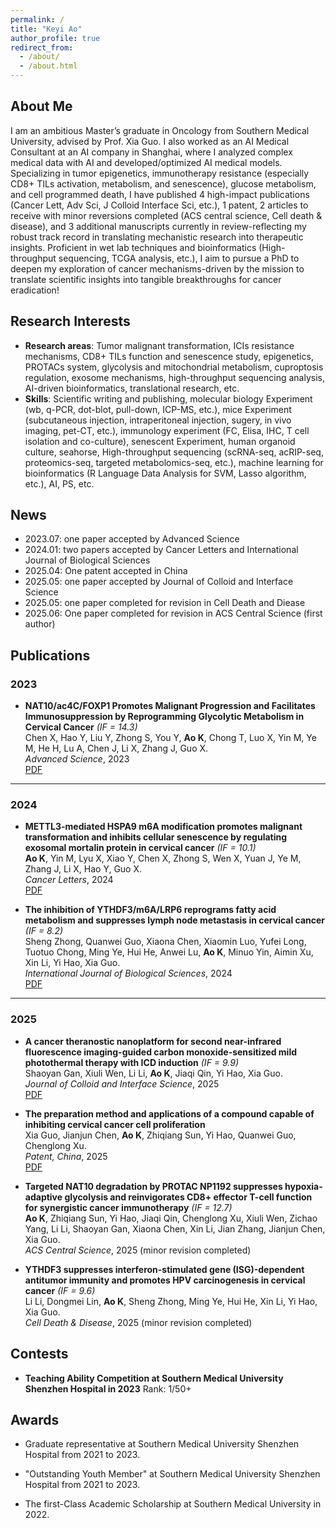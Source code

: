 ```yaml
---
permalink: /
title: "Keyi Ao"
author_profile: true
redirect_from: 
  - /about/
  - /about.html
---
```


## About Me

I am an ambitious Master’s graduate in Oncology from Southern Medical University, advised by Prof. Xia Guo. I also worked as an AI Medical Consultant at an AI company in Shanghai, where I analyzed complex medical data with AI and developed/optimized AI medical models. Specializing in tumor epigenetics, immunotherapy resistance (especially CD8+ TILs activation, metabolism, and senescence), glucose metabolism, and cell programmed death, I have published 4 high-impact publications (Cancer Lett, Adv Sci, J Colloid Interface Sci, etc.), 1 patent, 2 articles to receive with minor reversions completed (ACS central science, Cell death & disease), and 3 additional manuscripts currently in review-reflecting my robust track record in translating mechanistic research into therapeutic insights. Proficient in wet lab techniques and bioinformatics (High-throughput sequencing, TCGA analysis, etc.), I aim to pursue a PhD to deepen my exploration of cancer mechanisms-driven by the mission to translate scientific insights into tangible breakthroughs for cancer eradication!

## Research Interests

- **Research areas**: Tumor malignant transformation, ICIs resistance mechanisms, CD8+ TILs function and senescence study, epigenetics, PROTACs system, glycolysis and mitochondrial metabolism, cuproptosis regulation, exosome mechanisms, high-throughput sequencing analysis, AI-driven bioinformatics, translational research, etc.
- **Skills**: Scientific writing and publishing, molecular biology Experiment (wb, q-PCR, dot-blot, pull-down, ICP-MS, etc.), mice Experiment (subcutaneous injection, intraperitoneal injection, sugery, in vivo imaging, pet-CT, etc.), immunology experiment (FC, Elisa, IHC, T cell isolation and co-culture), senescent Experiment, human organoid culture, seahorse, High-throughput sequencing (scRNA-seq, acRIP-seq, proteomics-seq, targeted metabolomics-seq, etc.), machine learning for bioinformatics (R Language Data Analysis for SVM, Lasso algorithm, etc.), AI, PS, etc.

## News

- 2023.07: one paper accepted by Advanced Science
- 2024.01: two papers accepted by Cancer Letters and International Journal of Biological Sciences
- 2025.04: One patent accepted in China
- 2025.05: one paper accepted by Journal of Colloid and Interface Science
- 2025.05: one paper completed for revision in Cell Death and Diease
- 2025.06: One paper completed for revision in ACS Central Science (first author)

## Publications

### 2023

- **NAT10/ac4C/FOXP1 Promotes Malignant Progression and Facilitates Immunosuppression by Reprogramming Glycolytic Metabolism in Cervical Cancer** *(IF = 14.3)*  
  Chen X, Hao Y, Liu Y, Zhong S, You Y, **Ao K**, Chong T, Luo X, Yin M, Ye M, He H, Lu A, Chen J, Li X, Zhang J, Guo X.  
  *Advanced Science*, 2023  
  [PDF](https://pmc.ncbi.nlm.nih.gov/articles/PMC10646273/pdf/ADVS-10-2302705.pdf)  

---

### 2024

- **METTL3-mediated HSPA9 m6A modification promotes malignant transformation and inhibits cellular senescence by regulating exosomal mortalin protein in cervical cancer** *(IF = 10.1)*  
  **Ao K**, Yin M, Lyu X, Xiao Y, Chen X, Zhong S, Wen X, Yuan J, Ye M, Zhang J, Li X, Hao Y, Guo X.  
  *Cancer Letters*, 2024  
  [PDF](https://pubmed.ncbi.nlm.nih.gov/38253218/)  

- **The inhibition of YTHDF3/m6A/LRP6 reprograms fatty acid metabolism and suppresses lymph node metastasis in cervical cancer** *(IF = 8.2)*  
  Sheng Zhong, Quanwei Guo, Xiaona Chen, Xiaomin Luo, Yufei Long, Tuotuo Chong, Ming Ye, Hui He, Anwei Lu, **Ao K**, Minuo Yin, Aimin Xu, Xin Li, Yi Hao, Xia Guo.  
  *International Journal of Biological Sciences*, 2024  
  [PDF](https://pmc.ncbi.nlm.nih.gov/articles/PMC10797697/pdf/ijbsv20p0916.pdf)  

---

### 2025

- **A cancer theranostic nanoplatform for second near-infrared fluorescence imaging-guided carbon monoxide-sensitized mild photothermal therapy with ICD induction** *(IF = 9.9)*  
  Shaoyan Gan, Xiuli Wen, Li Li, **Ao K**, Jiaqi Qin, Yi Hao, Xia Guo.  
  *Journal of Colloid and Interface Science*, 2025  
  [PDF](https://pubmed.ncbi.nlm.nih.gov/40279848/)  

- **The preparation method and applications of a compound capable of inhibiting cervical cancer cell proliferation**  
  Xia Guo, Jianjun Chen, **Ao K**, Zhiqiang Sun, Yi Hao, Quanwei Guo, Chenglong Xu.  
  *Patent, China*, 2025  
  [PDF](https://pss-system.cponline.cnipa.gov.cn/documents/detail?prevPageTit=changgui)  

- **Targeted NAT10 degradation by PROTAC NP1192 suppresses hypoxia-adaptive glycolysis and reinvigorates CD8+ effector T-cell function for synergistic cancer immunotherapy** *(IF = 12.7)*  
  **Ao K**, Zhiqiang Sun, Yi Hao, Jiaqi Qin, Chenglong Xu, Xiuli Wen, Zichao Yang, Li Li, Shaoyan Gan, Xiaona Chen, Xin Li, Jian Zhang, Jianjun Chen, Xia Guo.  
  *ACS Central Science*, 2025 (minor revision completed)  

- **YTHDF3 suppresses interferon-stimulated gene (ISG)-dependent antitumor immunity and promotes HPV carcinogenesis in cervical cancer** *(IF = 9.6)*  
  Li Li, Dongmei Lin, **Ao K**, Sheng Zhong, Ming Ye, Hui He, Xin Li, Yi Hao, Xia Guo.  
  *Cell Death & Disease*, 2025 (minor revision completed)  
## Contests

- **Teaching Ability Competition at Southern Medical University Shenzhen Hospital in 2023**
  Rank: 1/50+ 

## Awards

- Graduate representative at Southern Medical University Shenzhen Hospital from 2021 to 2023.

-  "Outstanding Youth Member" at Southern Medical University Shenzhen Hospital from 2021 to 2023.

- The first-Class Academic Scholarship at Southern Medical University in 2022.
